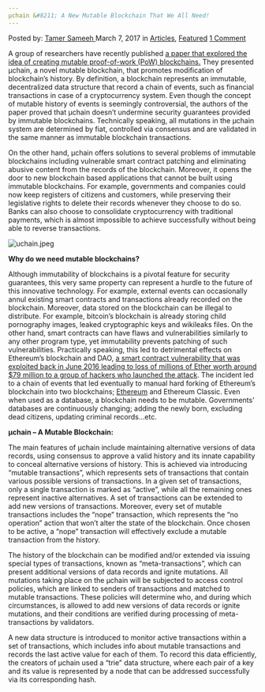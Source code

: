 ```yaml
---
µchain &#8211; A New Mutable Blockchain That We All Need!
---
```

<article class="post-listing post-18479 post type-post status-publish format-standard has-post-thumbnail hentry category-articles category-deepdot-news tag-blockchain tag-mutable tag-chain">
    <div class="post-inner">
    <p class="post-meta">
    <span>Posted by: <a href="https://www.deepdotweb.com/author/tamersameeh/" title="">Tamer Sameeh </a></span>
    <span>March 7, 2017</span>
    <span>in <a href="https://www.deepdotweb.com/category/articles/" rel="category tag">Articles</a>, <a href="https://www.deepdotweb.com/category/deepdot-news/" rel="category tag">Featured</a></span>
    <span><a href="https://www.deepdotweb.com/2017/03/07/%c2%b5chain-new-mutable-blockchain-need/#comments">1 Comment</a></span>
    </p>
    <div class="clear"></div>
    <div class="entry">
    <p>A group of researchers have recently published <a href="https://eprint.iacr.org/2017/106.pdf">a paper that explored the idea of creating mutable proof-of-work (PoW) blockchains.</a> They presented µchain, a novel mutable blockchain, that promotes modification of blockchain&#8217;s history. By definition, a blockchain represents an immutable, decentralized data structure that record a chain of events, such as financial transactions in case of a cryptocurrency system. Even though the concept of mutable history of events is seemingly controversial, the authors of the paper proved that µchain doesn&#8217;t undermine security guarantees provided by immutable blockchains. Technically speaking, all mutations in the µchain system are determined by fiat, controlled via consensus and are validated in the same manner as immutable blockchain transactions.</p>
    <p>On the other hand, µchain offers solutions to several problems of immutable blockchains including vulnerable smart contract patching and eliminating abusive content from the records of the blockchain. Moreover, it opens the door to new blockchain based applications that cannot be built using immutable blockchains. For example, governments and companies could now keep registers of citizens and customers, while preserving their legislative rights to delete their records whenever they choose to do so. Banks can also choose to consolidate cryptocurrency with traditional payments, which is almost impossible to achieve successfully without being able to reverse transactions.</p>
    <p><img class="wp-image-18484 aligncenter" src="https://www.deepdotweb.com/wp-content/uploads/2017/03/uchain-jpeg.jpeg" alt="uchain.jpeg" srcset="https://www.deepdotweb.com/wp-content/uploads/2017/03/uchain-jpeg.jpeg 317w, https://www.deepdotweb.com/wp-content/uploads/2017/03/uchain-jpeg-300x150.jpeg 300w" sizes="(max-width: 317px) 100vw, 317px" /></p>
    <p><strong>Why do we need mutable blockchains?</strong></p>
    <p>Although immutability of blockchains is a pivotal feature for security guarantees, this very same property can represent a hurdle to the future of this innovative technology. For example, external events can occasionally annul existing smart contracts and transactions already recorded on the blockchain. Moreover, data stored on the blockchain can be illegal to distribute. For example, bitcoin&#8217;s blockchain is already storing child pornography images, leaked cryptographic keys and wikileaks files. On the other hand, smart contracts can have flaws and vulnerabilities similarly to any other program type, yet immutability prevents patching of such vulnerabilities. Practically speaking, this led to detrimental effects on Ethereum&#8217;s blockchain and DAO, <a href="https://www.deepdotweb.com/2016/10/06/cryptocurrency-hacks-biggest-heists-blockchain-history/">a smart contract vulnerability that was exploited back in June 2016 leading to loss of millions of Ether worth around $79 million to a group of hackers who launched the attack</a>. The incident led to a chain of events that led eventually to manual hard forking of Ethereum&#8217;s blockchain into two blockchains; <a href="https://www.deepdotweb.com/2014/08/18/ethereum-making-entire-world-trustless/">Ethereum</a> and Ethereum Classic. Even when used as a database, a blockchain needs to be mutable. Governments&#8217; databases are continuously changing; adding the newly born, excluding dead citizens, updating criminal records&#8230;etc.</p>
    <p><strong>µchain &#8211; A Mutable Blockchain:</strong></p>
    <p>The main features of µchain include maintaining alternative versions of data records, using consensus to approve a valid history and its innate capability to conceal alternative versions of history. This is achieved via introducing &#8220;mutable transactions&#8221;, which represents sets of transactions that contain various possible versions of transactions. In a given set of transactions, only a single transaction is marked as &#8220;active&#8221;, while all the remaining ones represent inactive alternatives. A set of transactions can be extended to add new versions of transactions. Moreover, every set of mutable transactions includes the &#8220;nope&#8221; transaction, which represents the &#8220;no operation&#8221; action that won&#8217;t alter the state of the blockchain. Once chosen to be active, a &#8220;nope&#8221; transaction will effectively exclude a mutable transaction from the history.</p>
    <p>The history of the blockchain can be modified and/or extended via issuing special types of transactions, known as &#8220;meta-transactions&#8221;, which can present additional versions of data records and ignite mutations. All mutations taking place on the µchain will be subjected to access control policies, which are linked to senders of transactions and matched to mutable transactions. These policies will determine who, and during which circumstances, is allowed to add new versions of data records or ignite mutations, and their conditions are verified during processing of meta-transactions by validators.</p>
    <p>A new data structure is introduced to monitor active transactions within a set of transactions, which includes info about mutable transactions and records the last active value for each of them. To record this data efficiently, the creators of µchain used a &#8220;trie&#8221; data structure, where each pair of a key and its value is represented by a node that can be addressed successfully via its corresponding hash.</p>
    </div>
    <span style="display:none"><a href="https://www.deepdotweb.com/tag/blockchain/" rel="tag">blockchain</a> <a href="https://www.deepdotweb.com/tag/mutable/" rel="tag">mutable</a> <a href="https://www.deepdotweb.com/tag/%c2%b5chain/" rel="tag">µchain</a></span> <span style="display:none" class="updated">2017-03-07</span>
    <div style="display:none" class="vcard author" itemprop="author" itemscope itemtype="http://schema.org/Person"><strong class="fn" itemprop="name"><a href="https://www.deepdotweb.com/author/tamersameeh/" title="Posts by Tamer Sameeh" rel="author">Tamer Sameeh</a></strong></div>
    </div>
</article>

